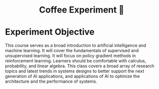 <h1 align="center"> Coffee Experiment 🤖 </h1>
<h1> Experiment Objective </h1>
<p> This course serves as a broad introduction to artificial intelligence and machine learning. It will cover the fundamentals of supervised and unsupervised learning. It will focus on policy gradient methods in reinforcement learning. Learners should be comfortable with calculus, probability, and linear algebra. This class covers a broad array of research topics and latest trends in systems designs to better support the next generation of AI applications, and applications of AI to optimize the architecture and the performance of systems. </p>



